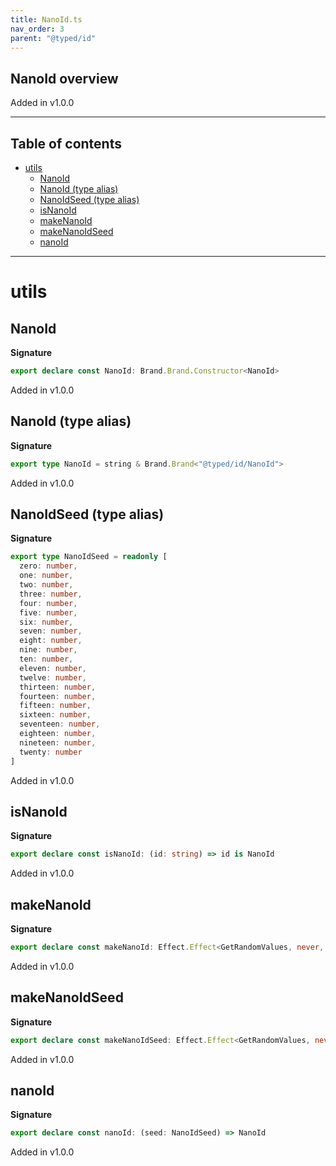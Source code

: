 ```yaml
---
title: NanoId.ts
nav_order: 3
parent: "@typed/id"
---
```


## NanoId overview

Added in v1.0.0

---

<h2 class="text-delta">Table of contents</h2>

- [utils](#utils)
  - [NanoId](#nanoid)
  - [NanoId (type alias)](#nanoid-type-alias)
  - [NanoIdSeed (type alias)](#nanoidseed-type-alias)
  - [isNanoId](#isnanoid)
  - [makeNanoId](#makenanoid)
  - [makeNanoIdSeed](#makenanoidseed)
  - [nanoId](#nanoid-1)

---

# utils

## NanoId

**Signature**

```ts
export declare const NanoId: Brand.Brand.Constructor<NanoId>
```

Added in v1.0.0

## NanoId (type alias)

**Signature**

```ts
export type NanoId = string & Brand.Brand<"@typed/id/NanoId">
```

Added in v1.0.0

## NanoIdSeed (type alias)

**Signature**

```ts
export type NanoIdSeed = readonly [
  zero: number,
  one: number,
  two: number,
  three: number,
  four: number,
  five: number,
  six: number,
  seven: number,
  eight: number,
  nine: number,
  ten: number,
  eleven: number,
  twelve: number,
  thirteen: number,
  fourteen: number,
  fifteen: number,
  sixteen: number,
  seventeen: number,
  eighteen: number,
  nineteen: number,
  twenty: number
]
```

Added in v1.0.0

## isNanoId

**Signature**

```ts
export declare const isNanoId: (id: string) => id is NanoId
```

Added in v1.0.0

## makeNanoId

**Signature**

```ts
export declare const makeNanoId: Effect.Effect<GetRandomValues, never, NanoId>
```

Added in v1.0.0

## makeNanoIdSeed

**Signature**

```ts
export declare const makeNanoIdSeed: Effect.Effect<GetRandomValues, never, NanoIdSeed>
```

Added in v1.0.0

## nanoId

**Signature**

```ts
export declare const nanoId: (seed: NanoIdSeed) => NanoId
```

Added in v1.0.0
